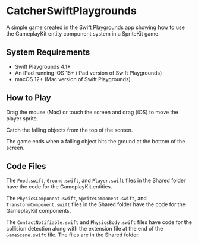 # CatcherSwiftPlaygrounds

A simple game created in the Swift Playgrounds app showing how to use the GameplayKit entity component system in a SpriteKit game.

## System Requirements

* Swift Playgrounds 4.1+
* An iPad running iOS 15+ (iPad version of Swift Playgrounds)
* macOS 12+ (Mac version of Swift Playgrounds)

## How to Play

Drag the mouse (Mac) or touch the screen and drag (iOS) to move the player sprite.

Catch the falling objects from the top of the screen.

The game ends when a falling object hits the ground at the bottom of the screen.

## Code Files

The `Food.swift`, `Ground.swift`, and `Player.swift` files in the Shared folder have the code for the GameplayKit entities.

The `PhysicsComponent.swift`, `SpriteComponent.swift`, and `TransformComponent.swift` files in the Shared folder have the code for the GameplayKit components.

The `ContactNotifiable.swift` and `PhysicsBody.swift` files have code for the collision detection along with the extension file at the end of the `GameScene.swift` file. The files are in the Shared folder.
